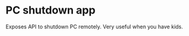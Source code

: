 PC shutdown app
===============

Exposes API to shutdown PC remotely. Very useful when you have kids.